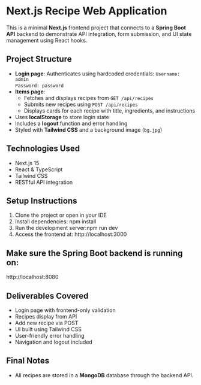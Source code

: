# Next.js Recipe Web Application

This is a minimal **Next.js** frontend project that connects to a **Spring Boot API** backend to demonstrate API integration, form submission, and UI state management using React hooks.

## Project Structure

- **Login page**: Authenticates using hardcoded credentials:
  `Username: admin`  
  `Password: password`
- **Items page**:
  - Fetches and displays recipes from `GET /api/recipes`
  - Submits new recipes using `POST /api/recipes`
  - Displays cards for each recipe with title, ingredients, and instructions
- Uses **localStorage** to store login state
- Includes a **logout** function and error handling
- Styled with **Tailwind CSS** and a background image (`bg.jpg`)

## Technologies Used
- Next.js 15
- React & TypeScript
- Tailwind CSS
- RESTful API integration

## Setup Instructions

1. Clone the project or open in your IDE
2. Install dependencies: npm install 
3. Run the development server:npm run dev 
4. Access the frontend at: http://localhost:3000

## Make sure the Spring Boot backend is running on:
http://localhost:8080


## Deliverables Covered

-  Login page with frontend-only validation
-  Recipes display from API
-  Add new recipe via POST
-  UI built using Tailwind CSS
-  User-friendly error handling
-  Navigation and logout included

## Final Notes
- All recipes are stored in a **MongoDB** database through the backend API. 



